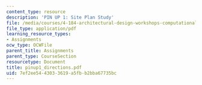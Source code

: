 ```yaml
---
content_type: resource
description: 'PIN UP 1: Site Plan Study'
file: /media/courses/4-184-architectural-design-workshops-computational-design-for-housing-spring-2002/7ef2ee5443033619a5fbb2bba67735bc_pinup1_directions.pdf
file_type: application/pdf
learning_resource_types:
- Assignments
ocw_type: OCWFile
parent_title: Assignments
parent_type: CourseSection
resourcetype: Document
title: pinup1_directions.pdf
uid: 7ef2ee54-4303-3619-a5fb-b2bba67735bc
---
```

